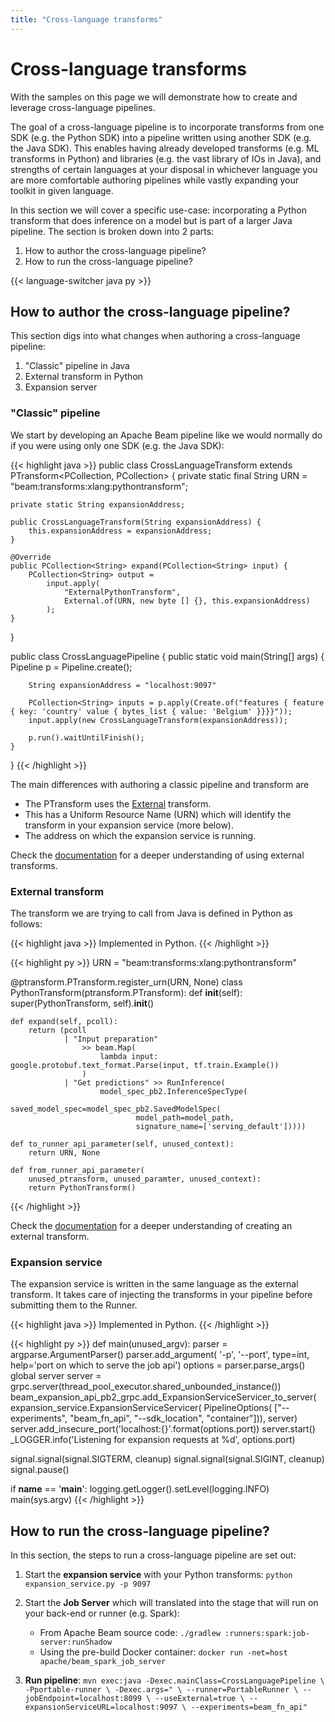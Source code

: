 ```yaml
---
title: "Cross-language transforms"
---
```


<!--
Licensed under the Apache License, Version 2.0 (the "License");
you may not use this file except in compliance with the License.
You may obtain a copy of the License at
http://www.apache.org/licenses/LICENSE-2.0
Unless required by applicable law or agreed to in writing, software
distributed under the License is distributed on an "AS IS" BASIS,
WITHOUT WARRANTIES OR CONDITIONS OF ANY KIND, either express or implied.
See the License for the specific language governing permissions and
limitations under the License.
-->

# Cross-language transforms

With the samples on this page we will demonstrate how to create and leverage cross-language pipelines.

The goal of a cross-language pipeline is to incorporate transforms from one SDK (e.g. the Python SDK) into a pipeline written using another SDK (e.g. the Java SDK). This enables having already developed transforms (e.g. ML transforms in Python) and libraries (e.g. the vast library of IOs in Java), and strengths of certain languages at your disposal in whichever language you are more comfortable authoring pipelines while vastly expanding your toolkit in given language.

In this section we will cover a specific use-case: incorporating a Python transform that does inference on a model but is part of a larger Java pipeline. The section is broken down into 2 parts:

1. How to author the cross-language pipeline?
1. How to run the cross-language pipeline?

{{< language-switcher java py >}}

## How to author the cross-language pipeline?

This section digs into what changes when authoring a cross-language pipeline:

1. "Classic" pipeline in Java
1. External transform in Python
1. Expansion server

### "Classic" pipeline

We start by developing an Apache Beam pipeline like we would normally do if you were using only one SDK (e.g. the Java SDK):

{{< highlight java >}}
public class CrossLanguageTransform extends PTransform<PCollection<String>, PCollection<String>> {
    private static final String URN = "beam:transforms:xlang:pythontransform";

    private static String expansionAddress;

    public CrossLanguageTransform(String expansionAddress) {
        this.expansionAddress = expansionAddress;
    }

    @Override
    public PCollection<String> expand(PCollection<String> input) {
        PCollection<String> output =
            input.apply(
                "ExternalPythonTransform",
                External.of(URN, new byte [] {}, this.expansionAddress)
            );
    }
}

public class CrossLanguagePipeline {
    public static void main(String[] args) {
        Pipeline p = Pipeline.create();

        String expansionAddress = "localhost:9097"

        PCollection<String> inputs = p.apply(Create.of("features { feature { key: 'country' value { bytes_list { value: 'Belgium' }}}}"));
        input.apply(new CrossLanguageTransform(expansionAddress));

        p.run().waitUntilFinish();
    }
}
{{< /highlight >}}

The main differences with authoring a classic pipeline and transform are

- The PTransform uses the [External](https://github.com/apache/beam/blob/master/runners/core-construction-java/src/main/java/org/apache/beam/runners/core/construction/External.java) transform.
- This has a Uniform Resource Name (URN) which will identify the transform in your expansion service (more below).
- The address on which the expansion service is running.

Check the [documentation](https://beam.apache.org/documentation/programming-guide/#use-x-lang-transforms) for a deeper understanding of using external transforms.

### External transform

The transform we are trying to call from Java is defined in Python as follows:

{{< highlight java >}}
Implemented in Python.
{{< /highlight >}}

{{< highlight py >}}
URN = "beam:transforms:xlang:pythontransform"

@ptransform.PTransform.register_urn(URN, None)
class PythonTransform(ptransform.PTransform):
    def __init__(self):
        super(PythonTransform, self).__init__()

    def expand(self, pcoll):
        return (pcoll
                | "Input preparation"
                    >> beam.Map(
                        lambda input: google.protobuf.text_format.Parse(input, tf.train.Example())
                    )
                | "Get predictions" >> RunInference(
                        model_spec_pb2.InferenceSpecType(
                            saved_model_spec=model_spec_pb2.SavedModelSpec(
                                model_path=model_path,
                                signature_name=['serving_default']))))

    def to_runner_api_parameter(self, unused_context):
        return URN, None

    def from_runner_api_parameter(
        unused_ptransform, unused_paramter, unused_context):
        return PythonTransform()
{{< /highlight >}}

Check the [documentation](https://beam.apache.org/documentation/programming-guide/#create-x-lang-transforms) for a deeper understanding of creating an external transform.

### Expansion service

The expansion service is written in the same language as the external transform. It takes care of injecting the transforms in your pipeline before submitting them to the Runner.

{{< highlight java >}}
Implemented in Python.
{{< /highlight >}}

{{< highlight py >}}
def main(unused_argv):
  parser = argparse.ArgumentParser()
  parser.add_argument(
      '-p', '--port', type=int, help='port on which to serve the job api')
  options = parser.parse_args()
  global server
  server = grpc.server(thread_pool_executor.shared_unbounded_instance())
  beam_expansion_api_pb2_grpc.add_ExpansionServiceServicer_to_server(
      expansion_service.ExpansionServiceServicer(
          PipelineOptions(
              ["--experiments", "beam_fn_api", "--sdk_location", "container"])), server)
  server.add_insecure_port('localhost:{}'.format(options.port))
  server.start()
  _LOGGER.info('Listening for expansion requests at %d', options.port)

  signal.signal(signal.SIGTERM, cleanup)
  signal.signal(signal.SIGINT, cleanup)
  signal.pause()


if __name__ == '__main__':
  logging.getLogger().setLevel(logging.INFO)
  main(sys.argv)
{{< /highlight >}}

## How to run the cross-language pipeline?

In this section, the steps to run a cross-language pipeline are set out:

1. Start the **expansion service** with your Python transforms: `python expansion_service.py -p 9097`
1. Start the **Job Server** which will translated into the stage that will run on your back-end or runner (e.g. Spark):

   - From Apache Beam source code:
     `./gradlew :runners:spark:job-server:runShadow`
   - Using the pre-build Docker container:
     `docker run -net=host apache/beam_spark_job_server`

1. **Run pipeline**: ```mvn exec:java -Dexec.mainClass=CrossLanguagePipeline \
    -Pportable-runner \
    -Dexec.args=" \
        --runner=PortableRunner \
        --jobEndpoint=localhost:8099 \
        --useExternal=true \
        --expansionServiceURL=localhost:9097 \
        --experiments=beam_fn_api"```

